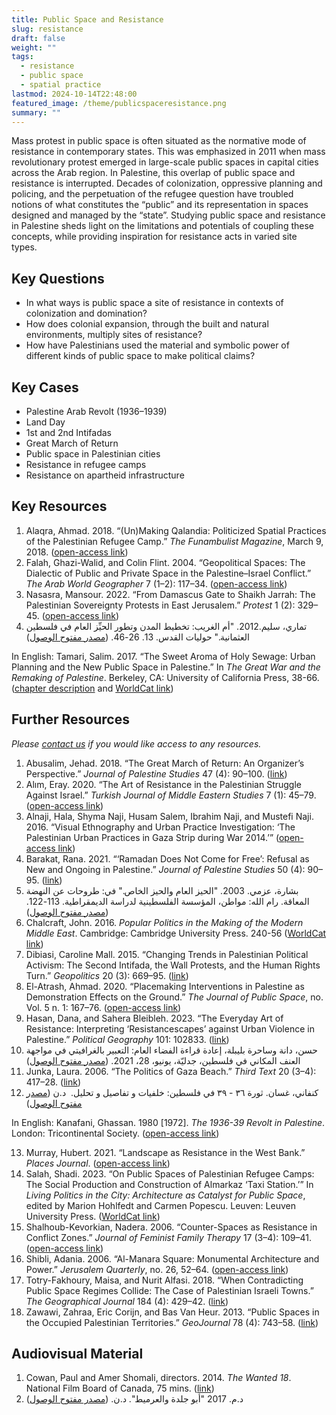 ```yaml
---
title: Public Space and Resistance
slug: resistance
draft: false
weight: ""
tags:
  - resistance
  - public space
  - spatial practice
lastmod: 2024-10-14T22:48:00
featured_image: /theme/publicspaceresistance.png
summary: ""
---
```

Mass protest in public space is often situated as the normative mode of resistance in contemporary states. This was emphasized in 2011 when mass revolutionary protest emerged in large-scale public spaces in capital cities across the Arab region. In Palestine, this overlap of public space and resistance is interrupted. Decades of colonization, oppressive planning and policing, and the perpetuation of the refugee question have troubled notions of what constitutes the “public” and its representation in spaces designed and managed by the “state”. Studying public space and resistance in Palestine sheds light on the limitations and potentials of coupling these concepts, while providing inspiration for resistance acts in varied site types. 

## Key Questions

- In what ways is public space a site of resistance in contexts of colonization and domination?
- How does colonial expansion, through the built and natural environments, multiply sites of resistance? 
- How have Palestinians used the material and symbolic power of different kinds of public space to make political claims? 

## Key Cases

- Palestine Arab Revolt (1936–1939)
- Land Day
- 1st and 2nd Intifadas
- Great March of Return 
- Public space in Palestinian cities
- Resistance in refugee camps
- Resistance on apartheid infrastructure

## Key Resources

1. Alaqra, Ahmad. 2018. “(Un)Making Qalandia: Politicized Spatial Practices of the Palestinian Refugee Camp.” *The Funambulist Magazine*, March 9, 2018. ([open-access link](https://thefunambulist.net/magazine/16-proletarian-fortresses/unmaking-qalandia-politicized-spatial-practices-palestinian-refugee-camp-ahmad-alaqra)) 
2. Falah, Ghazi-Walid, and Colin Flint. 2004. “Geopolitical Spaces: The Dialectic of Public and Private Space in the Palestine–Israel Conflict.” *The Arab World Geographer* 7 (1–2): 117–34. ([open-access link](https://www.researchgate.net/profile/Colin-Flint-3/publication/292692290_Geopolitical_spaces_The_dialectic_of_public_and_private_space_in_the_Palestine-Israel_conflict/links/58a2433daca272046aafe6bd/Geopolitical-spaces-The-dialectic-of-public-and-private-space-in-the-Palestine-Israel-conflict.pdf?_tp=eyJjb250ZXh0Ijp7ImZpcnN0UGFnZSI6InB1YmxpY2F0aW9uIiwicGFnZSI6InB1YmxpY2F0aW9uIn19))
3. Nasasra, Mansour. 2022. “From Damascus Gate to Shaikh Jarrah: The Palestinian Sovereignty Protests in East Jerusalem.” *Protest* 1 (2): 329–45. ([open-access link](https://brill.com/view/journals/prot/1/2/article-p329_006.xml))
4. تماري، سليم.2012. "أم الغريب: تخطيط المدن وتطور الحيِّز العام في فلسطين العثمانية." حوليات القدس. 13. 26-46. ([مصدر مفتوح الوصول](https://store.palestine-studies.org/sites/default/files/hq-articles/11464.pdf))

In English: Tamari, Salim. 2017. “The Sweet Aroma of Holy Sewage: Urban Planning and the New Public Space in Palestine.” In *The Great War and the Remaking of Palestine*. Berkeley, CA: University of California Press, 38-66. ([chapter description](https://academic.oup.com/california-scholarship-online/book/16086/chapter-abstract/171088224?redirectedFrom=fulltext) and [WorldCat link](https://search.worldcat.org/title/1038189463))

## Further Resources 

*Please [contact us](https://palestine.araburbanism.com/contact/) if you would like access to any resources.*

1. Abusalim, Jehad. 2018. “The Great March of Return: An Organizer’s Perspective.” *Journal of Palestine Studies* 47 (4): 90–100. ([link](https://www.tandfonline.com/doi/abs/10.1525/jps.2018.47.4.90))
2. Alım, Eray. 2020. “The Art of Resistance in the Palestinian Struggle Against Israel.” *Turkish Journal of Middle Eastern Studies* 7 (1): 45–79. ([open-access link](https://dergipark.org.tr/tr/download/article-file/1112140))
3. Alnaji, Hala, Shyma Naji, Husam Salem, Ibrahim Naji, and Mustefi Naji. 2016. “Visual Ethnography and Urban Practice Investigation: ‘The Palestinian Urban Practices in Gaza Strip during War 2014.’” ([open-access link](https://dadun.unav.edu/handle/10171/42256))
4. Barakat, Rana. 2021. “‘Ramadan Does Not Come for Free’: Refusal as New and Ongoing in Palestine.” *Journal of Palestine Studies* 50 (4): 90–95. ([link](https://www.tandfonline.com/doi/full/10.1080/0377919X.2021.1979376))
5. بشارة، عزمي. 2003. "الحيز العام والحيز الخاص." في: طروحات عن النهضة المعاقة. رام الله: مواطن، المؤسسة الفلسطينية لدراسة الديمقراطية. 113-122. ([مصدر مفتوح الوصول](https://muwatin.birzeit.edu/sites/default/files/publications/attachments/Azmi%20Bishara%20-%20Theses%20on%20a%20Deferred%20Awakening.pdf))
6. Chalcraft, John. 2016. *Popular Politics in the Making of the Modern Middle East*. Cambridge: Cambridge University Press. 240-56 ([WorldCat link](https://search.worldcat.org/title/922561826))
7. Dibiasi, Caroline Mall. 2015. “Changing Trends in Palestinian Political Activism: The Second Intifada, the Wall Protests, and the Human Rights Turn.” *Geopolitics* 20 (3): 669–95. ([link](https://www.tandfonline.com/doi/abs/10.1080/14650045.2015.1028028))
8. El-Atrash, Ahmad. 2020. “Placemaking Interventions in Palestine as Demonstration Effects on the Ground.” *The Journal of Public Space*, no. Vol. 5 n. 1: 167–76. ([open-access link](https://www.journalpublicspace.org/index.php/jps/article/view/1256/769))
9. Hasan, Dana, and Sahera Bleibleh. 2023. “The Everyday Art of Resistance: Interpreting ‘Resistancescapes’ against Urban Violence in Palestine.” *Political Geography* 101: 102833. ([link](https://www.sciencedirect.com/science/article/abs/pii/S0962629823000112))
10. حسن، دانة وساحرة بليبلة، إعادة قراءة الفضاء العام: التعبير بالغرافيتي في مواجهة العنف المكاني في فلسطين، جدليّة، يونيو، 28، 2021. ([مصدر مفتوح الوصول](https://www.jadaliyya.com/Details/43033)) 
11. Junka, Laura. 2006. “The Politics of Gaza Beach.” *Third Text* 20 (3–4): 417–28. ([link](https://www.tandfonline.com/doi/full/10.1080/09528820600855428))
12. كنفاني، غسان. ثورة ٣٦ - ٣٩ في فلسطين: خلفيات و تفاصيل و تحليل.  د.ن ([مصدر مفتوح الوصول](https://archive.org/details/36393/page/n1/mode/2up))

In English: Kanafani, Ghassan. 1980 [1972]. *The 1936-39 Revolt in Palestine*. London: Tricontinental Society. ([open-access link](https://yplus.ps/wp-content/uploads/2021/01/Kanafani-Ghassan-The-1936-39-Revolt-in-Palestine.pdf))

13. Murray, Hubert. 2021. “Landscape as Resistance in the West Bank.” *Places Journal*. ([open-access link](https://placesjournal.org/article/battir-landscape-as-palestinian-resistance-in-the-west-bank))
14. Salah, Shadi. 2023. “On Public Spaces of Palestinian Refugee Camps: The Social Production and Construction of Almarkaz ‘Taxi Station.’” In *Living Politics in the City: Architecture as Catalyst for Public Space*, edited by Marion Hohlfedt and Carmen Popescu. Leuven: Leuven University Press. ([WorldCat link](https://search.worldcat.org/title/1342623596))
15. Shalhoub-Kevorkian, Nadera. 2006. “Counter-Spaces as Resistance in Conflict Zones.” *Journal of Feminist Family Therapy* 17 (3–4): 109–41. ([open-access link](https://www.tandfonline.com/doi/pdf/10.1300/J086v17n03_07))
16. Shibli, Adania. 2006. “Al-Manara Square: Monumental Architecture and Power.” *Jerusalem Quarterly*, no. 26, 52–64. ([open-access link](https://www.palestine-studies.org/sites/default/files/jq-articles/26_shibli_1_0.pdf))
17. Totry-Fakhoury, Maisa, and Nurit Alfasi. 2018. “When Contradicting Public Space Regimes Collide: The Case of Palestinian Israeli Towns.” *The Geographical Journal* 184 (4): 429–42. ([link](https://rgs-ibg.onlinelibrary.wiley.com/doi/abs/10.1111/geoj.12265))
18. Zawawi, Zahraa, Eric Corijn, and Bas Van Heur. 2013. “Public Spaces in the Occupied Palestinian Territories.” *GeoJournal* 78 (4): 743–58. ([link](https://link.springer.com/article/10.1007/s10708-012-9463-9))

## Audiovisual Material

1. Cowan, Paul and Amer Shomali, directors. 2014. *The Wanted 18*. National Film Board of Canada, 75 mins. ([link](https://www.kanopy.com/en/product/wanted-18-israeli-armys-pursuit-18-cows))
2. د.م. 2017 "أبو جلدة والعرميط". د.ن. ([مصدر مفتوح الوصول](https://abujildeh.com/))
